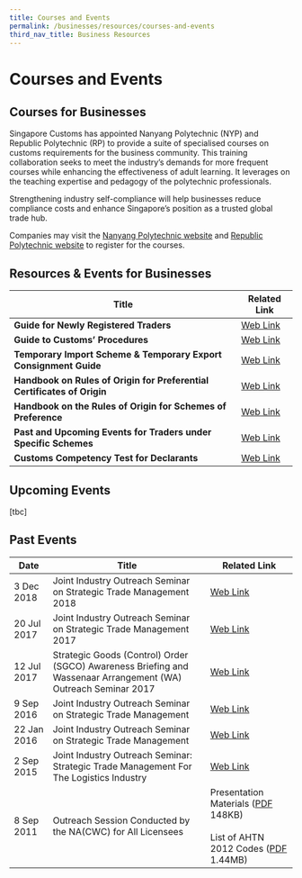 ```yaml
---
title: Courses and Events
permalink: /businesses/resources/courses-and-events
third_nav_title: Business Resources
---
```



# Courses and Events

## **Courses for Businesses**

Singapore Customs has appointed Nanyang Polytechnic (NYP) and Republic Polytechnic (RP) to provide a suite of specialised courses on customs requirements for the business community. This training collaboration seeks to meet the industry’s demands for more frequent courses while enhancing the effectiveness of adult learning. It leverages on the teaching expertise and pedagogy of the polytechnic professionals.  

Strengthening industry self-compliance will help businesses reduce compliance costs and enhance Singapore’s position as a trusted global trade hub.  

Companies may visit the  [Nanyang Polytechnic website](https://www.nyp.edu.sg/schools/sbm/lifelong-learning.html?id=other-short-courses)  and  [Republic Polytechnic website](https://www.rp.edu.sg/ace/course-summary?searchKeyword=customs)  to register for the courses.


## Resources & Events for Businesses

| Title | Related Link |
|--|--|
| **Guide for Newly Registered Traders** | [Web Link](https://www.customs.gov.sg/-/media/cus/files/business/resources/eguide-for-newly-registered-traders-updated-as-of-19-apr-2016.pdf?la=en&hash=09940F71EF5FB9A312F53D2006DFF35C4A2E50DA) |
| **Guide to Customs’ Procedures** | [Web Link](https://www.customs.gov.sg/businesses/resources/e-learning-guide-to-customs-procedures) |
| **Temporary Import Scheme & Temporary Export Consignment Guide** | [Web Link](https://www.customs.gov.sg/-/media/files/temporary-import-scheme--temporary-export-consigment-guide.pdf?la=en&hash=3CCAC05F885FF8A7EC6DE8080B7AE2F1A22E6B36) |
| **Handbook on Rules of Origin for Preferential Certificates of Origin** | [Web Link](https://www.customs.gov.sg/-/media/cus/files/business/exporting-goods/cert-of-origin/handbook_on_roo_for_pco_jun_2019.pdf?la=en&hash=C76B31CF8855879AD866E5AC0E98321B90D1590A) |
| **Handbook on the Rules of Origin for Schemes of Preference** | [Web Link](https://www.customs.gov.sg/-/media/cus/files/business/exporting-goods/cert-of-origin/handbook-on-the-rules-of-origin-for-scheme-of-preferences-_feb_2016.pdf?la=en&hash=AC6EF031B40EBCBA4752F66E74736167CC434643) |
| **Past and Upcoming Events for Traders under Specific Schemes** | [Web Link](https://www.customs.gov.sg/businesses/resources/courses-and-events/resources-and-events-for-businesses#Events) |
| **Customs Competency Test for Declarants** | [Web Link](https://go.gov.sg/sc401) |

## Upcoming Events
[tbc]

## Past Events

| Date | Title | Related Link |
|---|---|---|
| 3 Dec 2018 | Joint Industry Outreach Seminar on Strategic Trade Management 2018 | [Web Link](/businesses/resources/courses-and-events/joint-industry-outreach-on-strategic-trade-management-2018) |
| 20 Jul 2017 | Joint Industry Outreach Seminar on Strategic Trade Management 2017 | [Web Link](/businesses/resources/courses-and-events/joint-industry-outreach-on-strategic-trade-management-2017) |
| 12 Jul 2017 | Strategic Goods (Control) Order (SGCO) Awareness Briefing and Wassenaar Arrangement (WA) Outreach Seminar 2017 | [Web Link](/businesses/strategic-goods-control/courses-and-events/sgco-awareness-briefing-and-wa-outreach-seminar) |
| 9 Sep 2016 | Joint Industry Outreach Seminar on Strategic Trade Management | [Web Link](/businesses/business-resources/courses-and-events/joint-industry-outreach-seminar-on-strategic-trade-management-sep-2016) |
| 22 Jan 2016 | Joint Industry Outreach Seminar on Strategic Trade Management | [Web Link](/businesses/business-resources/courses-and-events/joint-industry-outreach-seminar-on-strategic-trade-management-jan-2016) |
| 2 Sep 2015 | Joint Industry Outreach Seminar: Strategic Trade Management For The Logistics Industry | [Web Link](https://www.customs.gov.sg/businesses/resources/courses-and-events/application-for-customs-strategic-goods-control-course) |
| 8 Sep 2011 | Outreach Session Conducted by the NA(CWC) for All Licensees | Presentation Materials ([PDF](https://www.customs.gov.sg/-/media/cus/files/business/resources/courses-events/cwcoutreachsessionbynacwc8sep2011.pdf?la=en&hash=E9D56C4F8208BD70EE5A005D87AAA987BB8F02C1) 148KB) <br><br> List of AHTN 2012 Codes  ([PDF](https://www.customs.gov.sg/-/media/cus/files/business/resources/courses-events/cwchscodesahtn2007and2012.pdf?la=en&hash=7273D87AF4A450C51668AA9674EE1AE60D0F8861) 1.44MB) |
